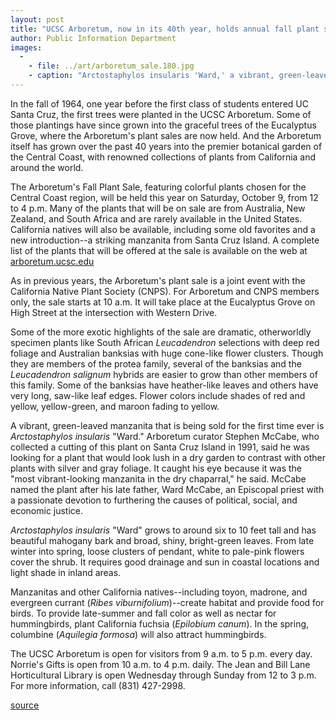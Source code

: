```yaml
---
layout: post
title: "UCSC Arboretum, now in its 40th year, holds annual fall plant sale on Saturday, Oct. 9"
author: Public Information Department
images:
  -
    - file: ../art/arboretum_sale.180.jpg
    - caption: "Arctostaphylos insularis 'Ward,' a vibrant, green-leaved manzanita, is being sold for the first time ever at this year's Arboretum sale. Photo courtesy of the Arboretum"
---
```


In the fall of 1964, one year before the first class of students entered UC Santa Cruz, the first trees were planted in the UCSC Arboretum. Some of those plantings have since grown into the graceful trees of the Eucalyptus Grove, where the Arboretum's plant sales are now held. And the Arboretum itself has grown over the past 40 years into the premier botanical garden of the Central Coast, with renowned collections of plants from California and around the world.

The Arboretum's Fall Plant Sale, featuring colorful plants chosen for the Central Coast region, will be held this year on Saturday, October 9, from 12 to 4 p.m. Many of the plants that will be on sale are from Australia, New Zealand, and South Africa and are rarely available in the United States. California natives will also be available, including some old favorites and a new introduction--a striking manzanita from Santa Cruz Island. A complete list of the plants that will be offered at the sale is available on the web at [arboretum.ucsc.edu][1]

As in previous years, the Arboretum's plant sale is a joint event with the California Native Plant Society (CNPS). For Arboretum and CNPS members only, the sale starts at 10 a.m. It will take place at the Eucalyptus Grove on High Street at the intersection with Western Drive.

Some of the more exotic highlights of the sale are dramatic, otherworldly specimen plants like South African _Leucadendron_ selections with deep red foliage and Australian banksias with huge cone-like flower clusters. Though they are members of the protea family, several of the banksias and the _Leucadendron salignum_ hybrids are easier to grow than other members of this family. Some of the banksias have heather-like leaves and others have very long, saw-like leaf edges. Flower colors include shades of red and yellow, yellow-green, and maroon fading to yellow.

A vibrant, green-leaved manzanita that is being sold for the first time ever is _Arctostaphylos insularis_ "Ward." Arboretum curator Stephen McCabe, who collected a cutting of this plant on Santa Cruz Island in 1991, said he was looking for a plant that would look lush in a dry garden to contrast with other plants with silver and gray foliage. It caught his eye because it was the "most vibrant-looking manzanita in the dry chaparral," he said. McCabe named the plant after his late father, Ward McCabe, an Episcopal priest with a passionate devotion to furthering the causes of political, social, and economic justice.

_Arctostaphylos insularis_ "Ward" grows to around six to 10 feet tall and has beautiful mahogany bark and broad, shiny, bright-green leaves. From late winter into spring, loose clusters of pendant, white to pale-pink flowers cover the shrub. It requires good drainage and sun in coastal locations and light shade in inland areas.

Manzanitas and other California natives--including toyon, madrone, and evergreen currant (_Ribes viburnifolium_)--create habitat and provide food for birds. To provide late-summer and fall color as well as nectar for hummingbirds, plant California fuchsia (_Epilobium canum_). In the spring, columbine (_Aquilegia formosa_) will also attract hummingbirds.

The UCSC Arboretum is open for visitors from 9 a.m. to 5 p.m. every day. Norrie's Gifts is open from 10 a.m. to 4 p.m. daily. The Jean and Bill Lane Horticultural Library is open Wednesday through Sunday from 12 to 3 p.m. For more information, call (831) 427-2998.

[1]: http://arboretum.ucsc.edu

[source](http://www1.ucsc.edu/currents/04-05/10-04/brief-arboretum.asp "Permalink to brief-arboretum")

